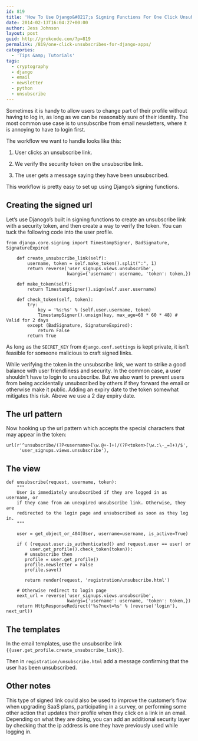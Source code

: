 ```yaml
---
id: 819
title: 'How To Use Django&#8217;s Signing Functions For One Click Unsubscribes'
date: 2014-02-13T16:04:27+00:00
author: Jess Johnson
layout: post
guid: http://grokcode.com/?p=819
permalink: /819/one-click-unsubscribes-for-django-apps/
categories:
  - 'Tips &amp; Tutorials'
tags:
  - cryptography
  - django
  - email
  - newsletter
  - python
  - unsubscribe
---
```

Sometimes it is handy to allow users to change part of their profile without having to log in, as long as we can be reasonably sure of their identity. The most common use case is to unsubscribe from email newsletters, where it is annoying to have to login first.<!--more-->

The workflow we want to handle looks like this:
  
1. User clicks an unsubscribe link.
  
2. We verify the security token on the unsubscribe link.
  
3. The user gets a message saying they have been unsubscribed.

This workflow is pretty easy to set up using Django&#8217;s signing functions. 

## Creating the signed url

Let&#8217;s use Djanogo&#8217;s built in signing functions to create an unsubscribe link with a security token, and then create a way to verify the token. You can tuck the following code into the user profile.

<pre><code class="language-python">from django.core.signing import TimestampSigner, BadSignature, SignatureExpired

    def create_unsubscribe_link(self):
        username, token = self.make_token().split(":", 1)
        return reverse('user_signups.views.unsubscribe',
                       kwargs={'username': username, 'token': token,})

    def make_token(self):
        return TimestampSigner().sign(self.user.username)

    def check_token(self, token):
        try:
            key = '%s:%s' % (self.user.username, token)
            TimestampSigner().unsign(key, max_age=60 * 60 * 48) # Valid for 2 days
        except (BadSignature, SignatureExpired):
            return False
        return True</code></pre>

As long as the `SECRET_KEY` from `django.conf.settings` is kept private, it isn&#8217;t feasible for someone malicious to craft signed links. 

While verifying the token in the unsubscribe link, we want to strike a good balance with user friendliness and security. In the common case, a user shouldn&#8217;t have to login to unsubscribe. But we also want to prevent users from being accidentally unsubscribed by others if they forward the email or otherwise make it public. Adding an expiry date to the token somewhat mitigates this risk. Above we use a 2 day expiry date.

## The url pattern

Now hooking up the url pattern which accepts the special characters that may appear in the token:

<pre><code class="language-python">url(r'^unsubscribe/(?P&lt;username&gt;[\w.@+-]+)/(?P&lt;token&gt;[\w.:\-_=]+)/$',
     'user_signups.views.unsubscribe'),</code></pre>

## The view

<pre><code class="language-python">def unsubscribe(request, username, token):
    """ 
    User is immediately unsubscribed if they are logged in as username, or
    if they came from an unexpired unsubscribe link. Otherwise, they are
    redirected to the login page and unsubscribed as soon as they log in.
    """

    user = get_object_or_404(User, username=username, is_active=True)

    if ( (request.user.is_authenticated() and request.user == user) or
         user.get_profile().check_token(token)):
       # unsubscribe them
       profile = user.get_profile()
       profile.newsletter = False
       profile.save()

       return render(request, 'registration/unsubscribe.html')
    
    # Otherwise redirect to login page
    next_url = reverse('user_signups.views.unsubscribe', 
                       kwargs={'username': username, 'token': token,})
    return HttpResponseRedirect('%s?next=%s' % (reverse('login'), next_url))</code></pre>

## The templates

In the email templates, use the unsubscribe link `{{user.get_profile.create_unsubscribe_link}}`.

Then in `registration/unsubscribe.html` add a message confirming that the user has been unsubscribed.

## Other notes

This type of signed link could also be used to improve the customer&#8217;s flow when upgrading SaaS plans, participating in a survey, or performing some other action that updates their profile when they click on a link in an email. Depending on what they are doing, you can add an additional security layer by checking that the ip address is one they have previously used while logging in.
